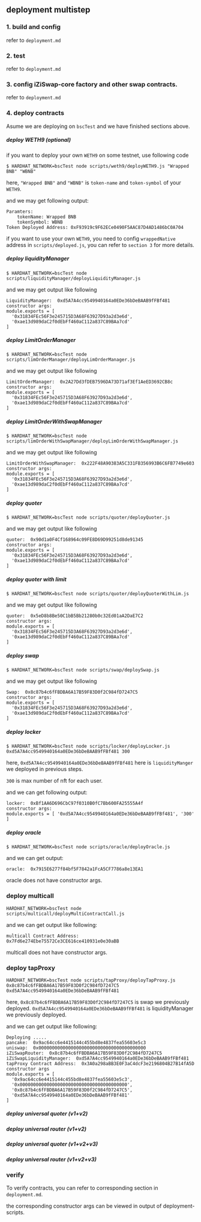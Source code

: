 ## deployment multistep

### 1. build and config

refer to `deployment.md`

### 2. test

refer to `deployment.md`


### 3. config iZiSwap-core factory and other swap contracts.

refer to `deployment.md`

### 4. deploy contracts

Asume we are deploying on `bscTest` and we have finished sections above.


##### deploy WETH9 (optional)

if you want to deploy your own `WETH9` on some testnet, use following code

```
$ HARDHAT_NETWORK=bscTest node scripts/weth9/deployWETH9.js "Wrapped BNB" "WBNB"
```
here, `"Wrapped BNB"` and `"WBNB"` is `token-name` and `token-symbol` of your `WETH9`.

and we may get following output:
```
Paramters:
    tokenName: Wrapped BNB
    tokenSymbol: WBNB
Token Deployed Address: 0xF93919c9F62ECe0490F5AAC87D4AD1486bC0A704
```
if you want to use your own `WETH9`, you need to config `wrappedNative` address in `scripts/deployed.js`, you can refer to `section 3` for more details.

##### deploy liquidityManager

```
$ HARDHAT_NETWORK=bscTest node scripts/liquidityManager/deployLiquidityManager.js
```

and we may get output like following

```
LiquidityManager:  0xd5A7A4cc9549940164a0EDe36bDeBAAB9fFBf481
constructor args:
module.exports = [
  '0x31834FEc56F3e245715D3A68F63927D93a2d3e6d',
  '0xae13d989daC2f0dEbFf460aC112a837C89BAa7cd'
]
```


##### deploy LimitOrderManager

```
$ HARDHAT_NETWORK=bscTest node scripts/limOrderManager/deployLimOrderManager.js
```

and we may get output like following

```
LimitOrderManager:  0x2A27Dd3fDEB7596DA73D71af3Ef1AeED3692CB8c
constructor args:
module.exports = [
  '0x31834FEc56F3e245715D3A68F63927D93a2d3e6d',
  '0xae13d989daC2f0dEbFf460aC112a837C89BAa7cd'
]
```

##### deploy LimitOrderWithSwapManager

```
$ HARDHAT_NETWORK=bscTest node scripts/limOrderWithSwapManager/deployLimOrderWithSwapManager.js
```

and we may get output like following

```
LimitOrderWithSwapManager:  0x222F48A90383A5C331FB356993B6C6FB7749e603
constructor args:
module.exports = [
  '0x31834FEc56F3e245715D3A68F63927D93a2d3e6d',
  '0xae13d989daC2f0dEbFf460aC112a837C89BAa7cd'
]
```


##### deploy quoter

```
$ HARDHAT_NETWORK=bscTest node scripts/quoter/deployQuoter.js
```

and we may get output like following

```
quoter:  0x90d1a0F4Cf168964c09FE8D69D99251d8de91345
constructor args:
module.exports = [
  '0x31834FEc56F3e245715D3A68F63927D93a2d3e6d',
  '0xae13d989daC2f0dEbFf460aC112a837C89BAa7cd'
]
```


##### deploy quoter with limit

```
$ HARDHAT_NETWORK=bscTest node scripts/quoter/deployQuoterWithLim.js
```

and we may get output like following

```
quoter:  0x5eD8b8Be50C1bB5Bb21280b0c32Ed01aA2DaE7C2
constructor args:
module.exports = [
  '0x31834FEc56F3e245715D3A68F63927D93a2d3e6d',
  '0xae13d989daC2f0dEbFf460aC112a837C89BAa7cd'
]
```

##### deploy swap

```
$ HARDHAT_NETWORK=bscTest node scripts/swap/deploySwap.js
```

and we may get output like following

```
Swap:  0x8c87b4c6fFBDBA6A17B59F83D0f2C984fD7247C5
constructor args:
module.exports = [
  '0x31834FEc56F3e245715D3A68F63927D93a2d3e6d',
  '0xae13d989daC2f0dEbFf460aC112a837C89BAa7cd'
]
```

##### deploy locker

```
$ HARDHAT_NETWORK=bscTest node scripts/locker/deployLocker.js 0xd5A7A4cc9549940164a0EDe36bDeBAAB9fFBf481 300
```
here, `0xd5A7A4cc9549940164a0EDe36bDeBAAB9fFBf481` here is `liquidityManger` we deployed in previous steps.

`300` is max number of nft for each user.

and we can get following output:
```
locker:  0xBf1AA6D696CbC97f0310B0fC7Bb600FA25555A4f
constructor args:
module.exports = [ '0xd5A7A4cc9549940164a0EDe36bDeBAAB9fFBf481', '300' ]
```

##### deploy oracle

```
$ HARDHAT_NETWORK=bscTest node scripts/oracle/deployOracle.js
```

and we can get output:

```
oracle:  0x7915E6277f84bf5F7842a1FcA5CF7786a8e13EA1
```

oracle does not have constructor args.

### deploy multicall
```
HARDHAT_NETWORK=bscTest node scripts/multicall/deployMultiContractCall.js
```
and we can get output like following:
```
multicall Contract Address:  0x7Fd6e274Ebe75572Ce3CE616ce410931e0e30aBB
```
multicall does not have constructor args.

### deploy tapProxy
```
HARDHAT_NETWORK=bscTest node scripts/tapProxy/deployTapProxy.js 0x8c87b4c6fFBDBA6A17B59F83D0f2C984fD7247C5 0xd5A7A4cc9549940164a0EDe36bDeBAAB9fFBf481
```

here, `0x8c87b4c6fFBDBA6A17B59F83D0f2C984fD7247C5` is swap we previously deployed. `0xd5A7A4cc9549940164a0EDe36bDeBAAB9fFBf481` is liquidityManager we previously deployed.

and we can get output like following:
```
Deploying .....
pancake:  0x9ac64cc6e4415144c455bd8e4837fea55603e5c3
uniswap:  0x0000000000000000000000000000000000000000
iZiSwapRouter:  0x8c87b4c6fFBDBA6A17B59F83D0f2C984fD7247C5
iZiSwapLiquidityManager:  0xd5A7A4cc9549940164a0EDe36bDeBAAB9fFBf481
tapProxy Contract Address:  0x3A0a298aBB3E0F3aC4dcF3e2196804B27B14fA5D
constructor args
module.exports = [
  '0x9ac64cc6e4415144c455bd8e4837fea55603e5c3',
  '0x0000000000000000000000000000000000000000',
  '0x8c87b4c6fFBDBA6A17B59F83D0f2C984fD7247C5',
  '0xd5A7A4cc9549940164a0EDe36bDeBAAB9fFBf481'
]
```

##### deploy universal quoter (v1+v2)

##### deploy universal router (v1+v2)

##### deploy universal quoter (v1+v2+v3)

##### deploy universal router (v1+v2+v3)

### verify
To verify contracts, you can refer to corresponding section in `deployment.md`.

the corresponding constructor args can be viewed in output of deployment-scripts.